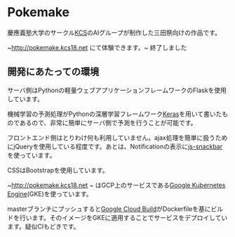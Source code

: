# Pokemake

慶應義塾大学のサークル[KCS](https://kcs1959.jp)のAIグループが制作した三田祭向けの作品です。

~http://pokemake.kcs18.net にて体験できます。~ 終了しました

## 開発にあたっての環境

サーバ側はPythonの軽量ウェブアプリケーションフレームワークのFlaskを使用しています。

機械学習の予測処理がPythonの深層学習フレームワーク[Keras](https://keras.io/ja/)を用いて書いたものであるので、非常に簡単にサーバ側で予測を行うことが可能です。

フロントエンド側はとりわけ何も利用していません。ajax処理を簡単に扱うためにjQueryを使用している程度です。あとは、Notificationの表示に[js-snackbar](https://www.npmjs.com/package/js-snackbar)を使っています。

CSSはBootstrapを使用しています。

~http://pokemake.kcs18.net ~ はGCP上のサービスである[Google Kubernetes Engine](https://cloud.google.com/kubernetes-engine/)(GKE)を使っています。

masterブランチにプッシュすると[Google Cloud Build](https://cloud.google.com/cloud-build/)がDockerfileを基にビルドを行います。そのイメージをGKEに適用することでサービスをデプロイしています。疑似CIもどきです。

